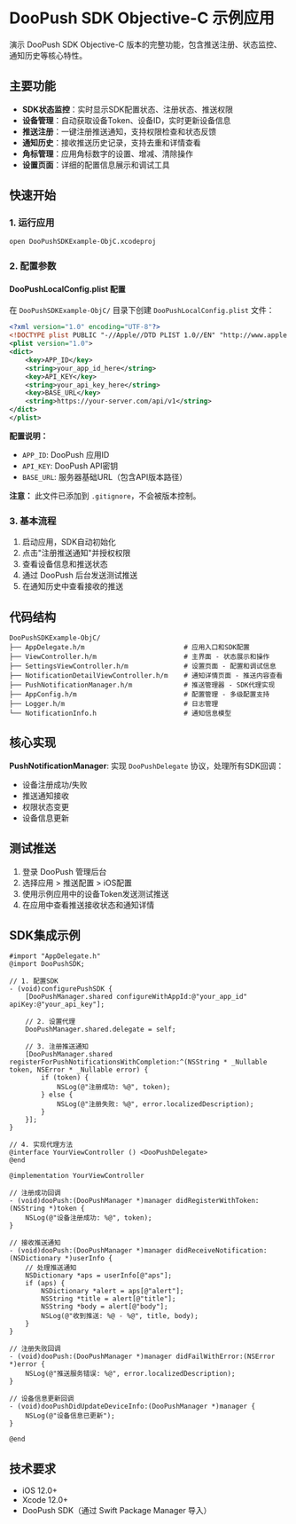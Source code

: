 # DooPush SDK Objective-C 示例应用

演示 DooPush SDK Objective-C 版本的完整功能，包含推送注册、状态监控、通知历史等核心特性。

## 主要功能

- **SDK状态监控**：实时显示SDK配置状态、注册状态、推送权限
- **设备管理**：自动获取设备Token、设备ID，实时更新设备信息
- **推送注册**：一键注册推送通知，支持权限检查和状态反馈
- **通知历史**：接收推送历史记录，支持去重和详情查看
- **角标管理**：应用角标数字的设置、增减、清除操作
- **设置页面**：详细的配置信息展示和调试工具

## 快速开始

### 1. 运行应用
```bash
open DooPushSDKExample-ObjC.xcodeproj
```

### 2. 配置参数

#### DooPushLocalConfig.plist 配置

在 `DooPushSDKExample-ObjC/` 目录下创建 `DooPushLocalConfig.plist` 文件：

```xml
<?xml version="1.0" encoding="UTF-8"?>
<!DOCTYPE plist PUBLIC "-//Apple//DTD PLIST 1.0//EN" "http://www.apple.com/DTDs/PropertyList-1.0.dtd">
<plist version="1.0">
<dict>
    <key>APP_ID</key>
    <string>your_app_id_here</string>
    <key>API_KEY</key>
    <string>your_api_key_here</string>
    <key>BASE_URL</key>
    <string>https://your-server.com/api/v1</string>
</dict>
</plist>
```

**配置说明：**
- `APP_ID`: DooPush 应用ID
- `API_KEY`: DooPush API密钥
- `BASE_URL`: 服务器基础URL（包含API版本路径）

**注意：** 此文件已添加到 `.gitignore`，不会被版本控制。

### 3. 基本流程
1. 启动应用，SDK自动初始化
2. 点击"注册推送通知"并授权权限
3. 查看设备信息和推送状态
4. 通过 DooPush 后台发送测试推送
5. 在通知历史中查看接收的推送

## 代码结构

```
DooPushSDKExample-ObjC/
├── AppDelegate.h/m                         # 应用入口和SDK配置
├── ViewController.h/m                      # 主界面 - 状态展示和操作
├── SettingsViewController.h/m              # 设置页面 - 配置和调试信息
├── NotificationDetailViewController.h/m    # 通知详情页面 - 推送内容查看
├── PushNotificationManager.h/m             # 推送管理器 - SDK代理实现
├── AppConfig.h/m                           # 配置管理 - 多级配置支持
├── Logger.h/m                              # 日志管理
└── NotificationInfo.h                      # 通知信息模型
```

## 核心实现

**PushNotificationManager**: 实现 `DooPushDelegate` 协议，处理所有SDK回调：
- 设备注册成功/失败
- 推送通知接收
- 权限状态变更
- 设备信息更新

## 测试推送

1. 登录 DooPush 管理后台
2. 选择应用 > 推送配置 > iOS配置
3. 使用示例应用中的设备Token发送测试推送
4. 在应用中查看推送接收状态和通知详情

## SDK集成示例

```objc
#import "AppDelegate.h"
@import DooPushSDK;

// 1. 配置SDK
- (void)configurePushSDK {
    [DooPushManager.shared configureWithAppId:@"your_app_id" apiKey:@"your_api_key"];

    // 2. 设置代理
    DooPushManager.shared.delegate = self;

    // 3. 注册推送通知
    [DooPushManager.shared registerForPushNotificationsWithCompletion:^(NSString * _Nullable token, NSError * _Nullable error) {
        if (token) {
            NSLog(@"注册成功: %@", token);
        } else {
            NSLog(@"注册失败: %@", error.localizedDescription);
        }
    }];
}
```

```objc
// 4. 实现代理方法
@interface YourViewController () <DooPushDelegate>
@end

@implementation YourViewController

// 注册成功回调
- (void)dooPush:(DooPushManager *)manager didRegisterWithToken:(NSString *)token {
    NSLog(@"设备注册成功: %@", token);
}

// 接收推送通知
- (void)dooPush:(DooPushManager *)manager didReceiveNotification:(NSDictionary *)userInfo {
    // 处理推送通知
    NSDictionary *aps = userInfo[@"aps"];
    if (aps) {
        NSDictionary *alert = aps[@"alert"];
        NSString *title = alert[@"title"];
        NSString *body = alert[@"body"];
        NSLog(@"收到推送: %@ - %@", title, body);
    }
}

// 注册失败回调
- (void)dooPush:(DooPushManager *)manager didFailWithError:(NSError *)error {
    NSLog(@"推送服务错误: %@", error.localizedDescription);
}

// 设备信息更新回调
- (void)dooPushDidUpdateDeviceInfo:(DooPushManager *)manager {
    NSLog(@"设备信息已更新");
}

@end
```

## 技术要求

- iOS 12.0+
- Xcode 12.0+
- DooPush SDK（通过 Swift Package Manager 导入）
